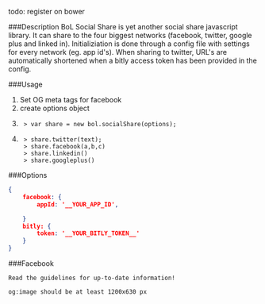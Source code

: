 todo: register on bower




###Description
BoL Social Share is yet another social share javascript library. It can share to the four biggest networks (facebook, twitter, google plus and linked in). Initializiation is done through a config file with settings for every network (eg. app id's). When sharing to twitter, URL's are automatically shortened when a bitly access token has been provided in the config.


###Usage

1. Set OG meta tags for facebook
2. create options object
3.      > var share = new bol.socialShare(options);
4.      > share.twitter(text);
        > share.facebook(a,b,c)
        > share.linkedin()
        > share.googleplus()

###Options
```json
{
    facebook: {
        appId: '__YOUR_APP_ID',

    }
    bitly: {
        token: '__YOUR_BITLY_TOKEN__'
    }
}
```


###Facebook

    Read the guidelines for up-to-date information!

    og:image should be at least 1200x630 px
